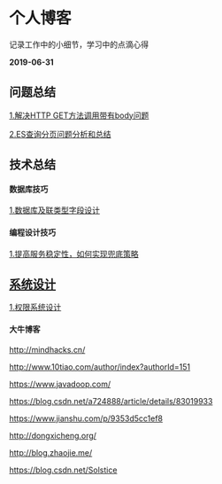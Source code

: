 # 个人博客
记录工作中的小细节，学习中的点滴心得

**2019-06-31**

## 问题总结
[1.解决HTTP GET方法调用带有body问题](https://www.jianshu.com/p/220d2267cdc9)

[2.ES查询分页问题分析和总结](https://github.com/ywang2014/Blog/blob/master/blog/issue/ES.query.problem.md)

## 技术总结
#### 数据库技巧
[1.数据库及联类型字段设计]()
#### 编程设计技巧
[1.提高服务稳定性，如何实现兜底策略]()

## [系统设计](https://github.com/ywang2014/Blog/tree/master/blog/design)
[1.权限系统设计](https://github.com/ywang2014/Blog/tree/master/blog/design/authSystem.md)

#### 大牛博客
http://mindhacks.cn/

http://www.10tiao.com/author/index?authorId=151

https://www.javadoop.com/

https://blog.csdn.net/a724888/article/details/83019933

https://www.jianshu.com/p/9353d5cc1ef8

http://dongxicheng.org/

http://blog.zhaojie.me/

https://blog.csdn.net/Solstice